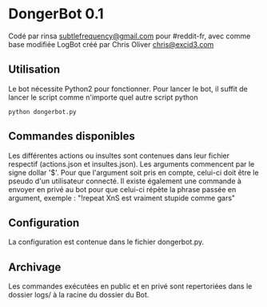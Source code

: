DongerBot 0.1
============

Codé par rinsa <subtlefrequency@gmail.com> pour #reddit-fr, avec comme base modifiée LogBot créé par Chris Oliver <chris@excid3.com>

Utilisation
-----

Le bot nécessite Python2 pour fonctionner.
Pour lancer le bot, il suffit de lancer le script comme n'importe quel autre script python

    python dongerbot.py


Commandes disponibles
-----

Les différentes actions ou insultes sont contenues dans leur fichier respectif (actions.json et insultes.json).
Les arguments commencent par le signe dollar '$'. Pour que l'argument soit pris en compte, celui-ci doit être le pseudo d'un utilisateur connecté.
Il existe également une commande à envoyer en privé au bot pour que celui-ci répète la phrase passée en argument, exemple :
"!repeat XnS est vraiment stupide comme gars"


Configuration
-----

La configuration est contenue dans le fichier dongerbot.py.


Archivage
-----

Les commandes exécutées en public et en privé sont repertoriées dans le dossier logs/ à la racine du dossier du Bot.
